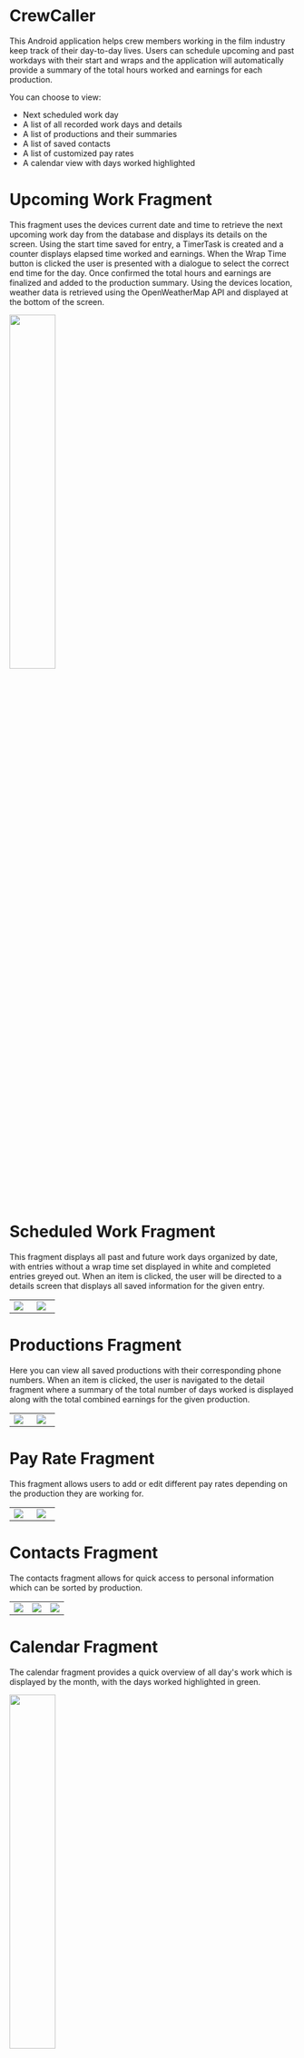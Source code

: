 # CrewCaller
This Android application helps crew members working in the film industry keep track of their day-to-day lives. Users can schedule upcoming and past workdays with their start and wraps and the application will automatically provide a summary of the total hours worked and earnings for each production. 

You can choose to view:
- Next scheduled work day
- A list of all recorded work days and details
- A list of productions and their summaries 
- A list of saved contacts
- A list of customized pay rates
- A calendar view with days worked highlighted

# Upcoming Work Fragment
This fragment uses the devices current date and time to retrieve the next upcoming work day from the database and displays its details on the screen. Using the start time saved for entry, a TimerTask is created and a counter displays elapsed time worked and earnings. When the Wrap Time button is clicked the user is presented with a dialogue to select the correct end time for the day. Once confirmed the total hours and earnings are finalized and added to the production summary.
Using the devices location, weather data is retrieved using the OpenWeatherMap API and displayed at the bottom of the screen.

<img src="https://user-images.githubusercontent.com/93240608/191449677-7824a5b0-d5c1-4f4b-aba3-b26a72a0d71e.gif" width="40%">


# Scheduled Work Fragment
This fragment displays all past and future work days organized by date, with entries without a wrap time set displayed in white and completed entries greyed out. When an item is clicked, the user will be directed to a details screen that displays all saved information for the given entry. 

<table width="100%">
  <tr>
  <td width="40%"><img src="https://user-images.githubusercontent.com/93240608/191453794-ff1f57b4-a5b2-435b-8e42-07b44ea62d07.jpg">
</td>
  <td width="40%"><img src="https://user-images.githubusercontent.com/93240608/191455757-c0dd2e66-e028-481c-a6ae-afe2c81c9d75.jpg">
</td>
  </tr>
</table>


# Productions Fragment

Here you can view all saved productions with their corresponding phone numbers. When an item is clicked, the user is navigated to the detail fragment where a summary of the total number of days worked is displayed along with the total combined earnings for the given production. 

<table width="100%">
  <tr>
  <td width="40%"><img src="https://user-images.githubusercontent.com/93240608/191459760-09d86f4a-39e7-45a0-95ac-65432770e007.jpg">
</td>
  <td width="40%"><img src="https://user-images.githubusercontent.com/93240608/191459752-d30f99cb-d9b3-473d-b1c7-1ec081e7889a.jpg">
</td>
  </tr>
</table>


# Pay Rate Fragment

This fragment allows users to add or edit different pay rates depending on the production they are working for.

<table width="100%">
  <tr>
  <td width="40%"><img src="https://user-images.githubusercontent.com/93240608/191464212-5532599d-dc99-4e45-bdba-102892f35171.jpg">
</td>
  <td width="40%"><img src="https://user-images.githubusercontent.com/93240608/191464268-4ba86d31-09f3-4498-afc0-6e52b3e596ee.jpg">
</td>
  </tr>
</table>

# Contacts Fragment

The contacts fragment allows for quick access to personal information which can be sorted by production. 

<table width="100%">
  <tr>
  <td width="33.33%"><img src="https://user-images.githubusercontent.com/93240608/191667315-54d3346e-19c1-43db-ad83-66222354f3a7.jpg">
</td>
  <td width="33.33%"><img src="https://user-images.githubusercontent.com/93240608/191667425-73842dc8-8460-4f07-90bc-5a69f83698e9.jpg">
</td>
      <td width="33.33%"><img src="https://user-images.githubusercontent.com/93240608/191667481-41167887-b2c2-4d73-b9d1-483dbc54c0b4.jpg">
</td>
  </tr>
</table>

# Calendar Fragment
The calendar fragment provides a quick overview of all day's work which is displayed by the month, with the days worked highlighted in green.

<img src="https://user-images.githubusercontent.com/93240608/191667469-78bc6c25-fa18-4867-ba4c-9940cf2b943f.jpg" width="40%">


# Preferences Fragment
Utilizing Firebase Authentication and Cloud Firestore, users have the ability to access their saved data on multiple devices by using either an email and password or their Google account.

<img src="https://user-images.githubusercontent.com/93240608/191668376-f2b57fd0-6b62-48db-a80e-473f7626e228.jpg" width="40%">

# Permissions
- Access Fine Location
- Access Course Location
- Access Background Location
- Access Network State
- Internet
- Wake Lock
- Call Phone

# API
- OpenWeatherMap API

# Developed By
Grayson Ruffo

      Copyright 2022 Grayson Ruffo
